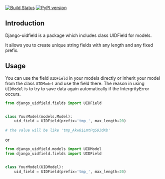[![Build Status](https://secure.travis-ci.org/ivelum/django-uidfield.png)](http://travis-ci.org/ivelum/django-uidfield)
[![PyPI version](https://badge.fury.io/py/django-uidfield.svg)](https://badge.fury.io/py/django-uidfield)

Introduction
------------

Django-uidfield is a package which includes class UIDField for models.

It allows you to create unique string fields with any length and any fixed prefix.


Usage
-----
You can use the field `UIDField` in your models directly or inherit your model from the class `UIDModel` and use the field there.
The reason in using `UIDModel` is to try to save data again automatically if the IntergrityError occurs.
```python
from django_uidfield.fields import UIDField


class YourModel(models.Model):
    uid_field = UIDField(prefix='tmp_', max_length=20)
    
# the value will be like 'tmp_Akw81LmtPqS93dKb'
```
or
```python
from django_uidfield.models import UIDModel
from django_uidfield.fields import UIDField


class YourModel(UIDModel):
    uid_field = UIDField(prefix='tmp_', max_length=20)
```
